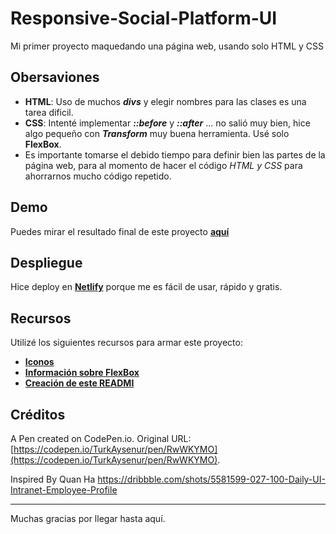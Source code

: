 # Responsive-Social-Platform-UI

Mi primer proyecto maquedando una página web, usando solo HTML y CSS

## Obersaviones
* **HTML**: Uso de muchos _**divs**_ y elegir nombres para las clases es una tarea dificil.
* **CSS**: Intenté implementar _**::before**_ y _**::after**_ ... no salió muy bien, hice algo pequeño con _**Transform**_ muy buena herramienta. Usé solo **FlexBox**.
* Es importante tomarse el debido tiempo para definir bien las partes de la página web, para al momento de hacer el código _HTML y CSS_ para ahorrarnos mucho código repetido.

## Demo

Puedes mirar el resultado final de este proyecto [**aquí**](https://responsive-social-platform-ui.netlify.app/)

## Despliegue

Hice deploy en [**Netlify**](https://www.netlify.com/) porque me es fácil de usar, rápido y gratis.

## Recursos

Utilizé los siguientes recursos para armar este proyecto:
* [**Iconos**](https://feathericons.com/)
* [**Información sobre FlexBox**](https://css-tricks.com/snippets/css/a-guide-to-flexbox/)
* [**Creación de este READMI**](https://gist.github.com/Villanuevand/6386899f70346d4580c723232524d35a)

## Créditos

A Pen created on CodePen.io. Original URL: [https://codepen.io/TurkAysenur/pen/RwWKYMO](https://codepen.io/TurkAysenur/pen/RwWKYMO).

Inspired By Quan Ha
https://dribbble.com/shots/5581599-027-100-Daily-UI-Intranet-Employee-Profile


---
Muchas gracias por llegar hasta aquí.

